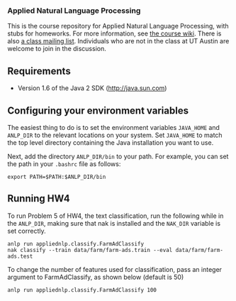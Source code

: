 ### Applied Natural Language Processing

This is the course repository for Applied Natural Language Processing, with stubs for homeworks. For more information, see [the course wiki](https://github.com/utcompling/applied-nlp/wiki). There is also [a class mailing list](https://groups.google.com/forum/?hl=en&fromgroups#!forum/ut-austin-applied-nlp). Individuals who are not in the class at UT Austin are welcome to join in the discussion.

## Requirements

* Version 1.6 of the Java 2 SDK (http://java.sun.com)

## Configuring your environment variables

The easiest thing to do is to set the environment variables `JAVA_HOME`
and `ANLP_DIR` to the relevant locations on your system. Set `JAVA_HOME`
to match the top level directory containing the Java installation you
want to use.

Next, add the directory `ANLP_DIR/bin` to your path. For example, you
can set the path in your `.bashrc` file as follows:

	export PATH=$PATH:$ANLP_DIR/bin

## Running HW4

To run Problem 5 of HW4, the text classification, run the following while
in the `ANLP_DIR`, making sure that nak is installed and the `NAK_DIR` variable is set correctly. 

	anlp run appliednlp.classify.FarmAdClassify
	nak classify --train data/farm/farm-ads.train --eval data/farm/farm-ads.test

To change the number of features used for classification, pass an integer argument to FarmAdClassify, as shown below (default is 50)

	anlp run appliednlp.classify.FarmAdClassify 100